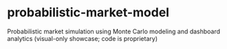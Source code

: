# probabilistic-market-model
Probabilistic market simulation using Monte Carlo modeling and dashboard analytics (visual-only showcase; code is proprietary)
